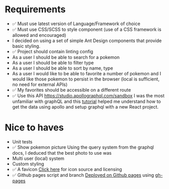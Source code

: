# Requirements
- ✅ Must use latest version of Language/Framework of choice
- ✅ Must use CSS/SCSS to style component (use of a CSS framework is allowed and encouraged)
- I decided on using a set of simple Ant Design components that provide basic styling.
- ✅ Project should contain linting config
- As a user I should be able to search for a pokemon
- As a user I should be able to filter type
- As a user I should be able to sort by name, type
- As a user I would like to be able to favorite a number of pokemon and I would like those pokemon to persist in the browser (local is sufficient, no need for external APIs)
- ✅ My favorites should be accessible on a different route
- ✅ Use this API https://studio.apollographql.com/sandbox
I was the most unfamiliar with graphQL and this [tutorial](https://www.youtube.com/watch?v=yKFoAF7J0mc) helped me understand how to get the data using apollo and setup graphql with a new React project.
# Nice to haves
- Unit tests
- ✅ Show pokemon picture
Using the query system from the graphql docs, I deduced that the best photo to use was 
- Multi user (local) system
- Custom styling
- ✅ A favicon
[Click here](https://iconduck.com/icons/53043/pokemon) for icon source and licensing 
- ✅ Github pages script and branch
[Deployed on Github pages](https://marishkazachariah.github.io/pokedex/) using [gh-pages](https://www.npmjs.com/package/gh-pages)